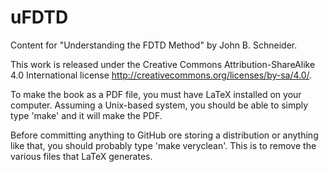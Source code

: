 # uFDTD
Content for "Understanding the FDTD Method" by John B. Schneider.

This work is released under the Creative Commons Attribution-ShareAlike 4.0 International license <http://creativecommons.org/licenses/by-sa/4.0/>.

To make the book as a PDF file, you must have LaTeX installed on your computer.  Assuming a Unix-based system, you should be able to simply type 'make' and it will make the PDF.

Before committing anything to GitHub ore storing a distribution or anything like that, you should probably type 'make veryclean'.  This is to remove the various files that LaTeX generates.
